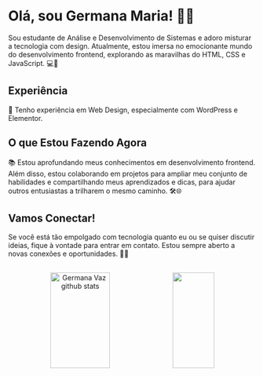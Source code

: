 # Olá, sou Germana Maria! 👋🚀

Sou estudante de Análise e Desenvolvimento de Sistemas e adoro misturar a tecnologia com design. Atualmente, estou imersa no emocionante mundo do desenvolvimento frontend, explorando as maravilhas do HTML, CSS e JavaScript. 💻🎨

## Experiência
💼 Tenho experiência em Web Design, especialmente com WordPress e Elementor. 

## O que Estou Fazendo Agora
📚 Estou aprofundando meus conhecimentos em desenvolvimento frontend. Além disso, estou colaborando em projetos para ampliar meu conjunto de habilidades e compartilhando meus aprendizados e dicas, para ajudar outros entusiastas a trilharem o mesmo caminho. 🛠️🌐

## Vamos Conectar!
Se você está tão empolgado com tecnologia quanto eu ou se quiser discutir ideias, fique à vontade para entrar em contato. Estou sempre aberto a novas conexões e oportunidades. 🤝✨

##

<div align="center">  
  <img width="49%" height="195px" src="https://github-readme-stats.vercel.app/api?username=germanavaz&show_icons=true&count_private=true&hide_border=true&title_color=5a7f7e&icon_color=5a7f7e&text_color=c9d1d9&bg_color=0d1117" alt="Germana Vaz github stats" /> 
  <img width="41%" height="195px" src="https://github-readme-stats.vercel.app/api/top-langs/?username=germanavaz&layout=compact&hide_border=true&title_color=5a7f7e&text_color=5a7f7e&bg_color=0d1117" />
</div>

